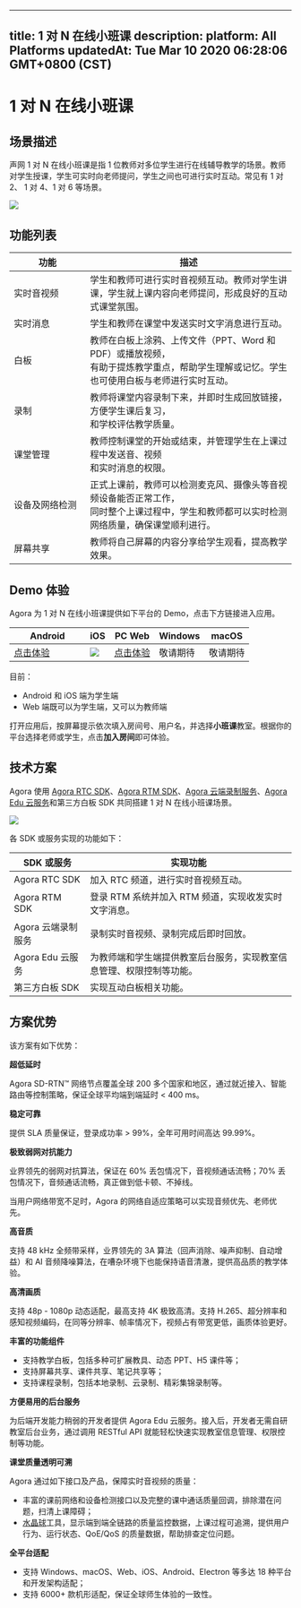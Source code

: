 
---
title: 1 对 N 在线小班课
description: 
platform: All Platforms
updatedAt: Tue Mar 10 2020 06:28:06 GMT+0800 (CST)
---
# 1 对 N 在线小班课
## 场景描述

声网 1 对 N 在线小班课是指 1 位教师对多位学生进行在线辅导教学的场景。教师对学生授课，学生可实时向老师提问，学生之间也可进行实时互动。常见有 1 对 2、 1 对 4、1 对 6 等场景。

![](https://web-cdn.agora.io/docs-files/1579681786107)

## 功能列表

| 功能 | 描述 | 
| ---------------- | ---------------- | 
| 实时音视频     | 学生和教师可进行实时音视频互动。教师对学生讲课，学生就上课内容向老师提问，形成良好的互动式课堂氛围。      | 
| 实时消息 | 学生和教师在课堂中发送实时文字消息进行互动。 |
| 白板 | 教师在白板上涂鸦、上传文件（PPT、Word 和 PDF）或播放视频，<br>有助于提炼教学重点，帮助学生理解或记忆。学生也可使用白板与老师进行实时互动。  |
| 录制 | 教师将课堂内容录制下来，并即时生成回放链接，方便学生课后复习，<br>和学校评估教学质量。 |
| 课堂管理 | 教师控制课堂的开始或结束，并管理学生在上课过程中发送音、视频<br>和实时消息的权限。 |
| 设备及网络检测 | 正式上课前，教师可以检测麦克风、摄像头等音视频设备能否正常工作，<br>同时整个上课过程中，学生和教师都可以实时检测网络质量，确保课堂顺利进行。 |
| 屏幕共享 | 教师将自己屏幕的内容分享给学生观看，提高教学效果。 |



## Demo 体验

Agora 为 1 对 N 在线小班课提供如下平台的 Demo，点击下方链接进入应用。

<style> table th:first-of-type {     width: 120px; } th:second-of-type {     width: 100px; }</style>
| Android | iOS | PC Web | Windows | macOS |
| ---------------- | ---------------- | ---------------- | ---------------- | ---------------- |
| [点击体验](https://download.agora.io/demo/release/app-AgoraCloudClass-release.apk)  | ![](https://web-cdn.agora.io/docs-files/1581407452682) |  [点击体验](https://solutions.agora.io/education/web/#/)      | 敬请期待 | 敬请期待 |

目前：
- Android 和 iOS 端为学生端
- Web 端既可以为学生端，又可以为教师端

打开应用后，按屏幕提示依次填入房间号、用户名，并选择**小班课**教室。根据你的平台选择老师或学生，点击**加入房间**即可体验。


## 技术方案

Agora 使用 [Agora RTC SDK](https://docs.agora.io/cn/Agora%20Platform/terms?platform=All%20Platforms#agora-rtc-sdk)、[Agora RTM SDK](https://docs.agora.io/cn/Agora%20Platform/terms?platform=All%20Platforms#agora-rtm-sdk)、[Agora 云端录制服务](https://docs.agora.io/cn/Agora%20Platform/terms?platform=All%20Platforms#cloud-recording)、[Agora Edu 云服务](https://github.com/AgoraIO-Usecase/eEducation/wiki/Agora-Edu-%E4%BA%91%E6%9C%8D%E5%8A%A1)和第三方白板 SDK 共同搭建 1 对 N 在线小班课场景。

![](https://web-cdn.agora.io/docs-files/1589177537264)

各 SDK 或服务实现的功能如下：

| SDK 或服务 | 实现功能 | 
| ---------------- | ---------------- | 
| Agora RTC SDK      | 加入 RTC 频道，进行实时音视频互动。      | 
| Agora RTM SDK      | 登录 RTM 系统并加入 RTM 频道，实现收发实时文字消息。      | 
| Agora 云端录制服务 | 录制实时音视频、录制完成后即时回放。 |
| Agora Edu 云服务      | 为教师端和学生端提供教室后台服务，实现教室信息管理、权限控制等功能。      | 
| 第三方白板 SDK | 实现互动白板相关功能。|

## 方案优势

该方案有如下优势：

**超低延时**

Agora SD-RTN™ 网络节点覆盖全球 200 多个国家和地区，通过就近接入、智能路由等控制策略，保证全球平均端到端延时 < 400 ms。

**稳定可靠**

提供 SLA 质量保证，登录成功率 > 99%，全年可用时间高达 99.99%。

**极致弱网对抗能力**

业界领先的弱网对抗算法，保证在 60% 丢包情况下，音视频通话流畅；70% 丢包情况下，音频通话流畅，真正做到低卡顿、不掉线。

当用户网络带宽不足时，Agora 的网络自适应策略可以实现音频优先、老师优先。

**高音质**

支持 48 kHz 全频带采样，业界领先的 3A 算法（回声消除、噪声抑制、自动增益）和 AI 音频降噪算法，在嘈杂环境下也能保持语音清澈，提供高品质的教学体验。

**高清画质**

支持 48p - 1080p 动态适配，最高支持 4K 极致高清。支持 H.265、超分辨率和感知视频编码，在同等分辨率、帧率情况下，视频占有带宽更低，画质体验更好。



**丰富的功能组件**

- 支持教学白板，包括多种可扩展教具、动态 PPT、H5 课件等；
- 支持屏幕共享、课件共享、笔记共享等；
- 支持课程录制，包括本地录制、云录制、精彩集锦录制等。

**方便易用的后台服务**

为后端开发能力稍弱的开发者提供 Agora Edu 云服务。接入后，开发者无需自研教室后台业务，通过调用 RESTful API 就能轻松快速实现教室信息管理、权限控制等功能。

**课堂质量透明可溯**

Agora 通过如下接口及产品，保障实时音视频的质量：

- 丰富的课前网络和设备检测接口以及完整的课中通话质量回调，排除潜在问题，扫清上课障碍；
- [水晶球](https://console.agora.io/analytics/call/search)工具，显示端到端全链路的质量监控数据，上课过程可追溯，提供用户行为、运行状态、QoE/QoS 的质量数据，帮助排查定位问题。

**全平台适配**

- 支持 Windows、macOS、Web、iOS、Android、Electron 等多达 18 种平台和开发架构适配；
- 支持 6000+ 款机形适配，保证全球师生体验的一致性。
